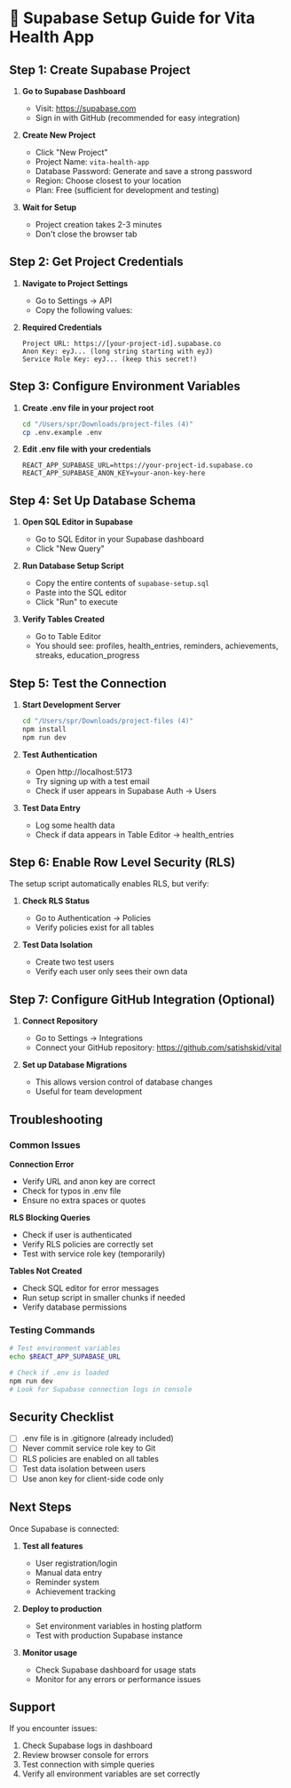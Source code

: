# 🔧 Supabase Setup Guide for Vita Health App

## Step 1: Create Supabase Project

1. **Go to Supabase Dashboard**
   - Visit: https://supabase.com
   - Sign in with GitHub (recommended for easy integration)

2. **Create New Project**
   - Click "New Project"
   - Project Name: `vita-health-app`
   - Database Password: Generate and save a strong password
   - Region: Choose closest to your location
   - Plan: Free (sufficient for development and testing)

3. **Wait for Setup**
   - Project creation takes 2-3 minutes
   - Don't close the browser tab

## Step 2: Get Project Credentials

1. **Navigate to Project Settings**
   - Go to Settings → API
   - Copy the following values:

2. **Required Credentials**
   ```
   Project URL: https://[your-project-id].supabase.co
   Anon Key: eyJ... (long string starting with eyJ)
   Service Role Key: eyJ... (keep this secret!)
   ```

## Step 3: Configure Environment Variables

1. **Create .env file in your project root**
   ```bash
   cd "/Users/spr/Downloads/project-files (4)"
   cp .env.example .env
   ```

2. **Edit .env file with your credentials**
   ```env
   REACT_APP_SUPABASE_URL=https://your-project-id.supabase.co
   REACT_APP_SUPABASE_ANON_KEY=your-anon-key-here
   ```

## Step 4: Set Up Database Schema

1. **Open SQL Editor in Supabase**
   - Go to SQL Editor in your Supabase dashboard
   - Click "New Query"

2. **Run Database Setup Script**
   - Copy the entire contents of `supabase-setup.sql`
   - Paste into the SQL editor
   - Click "Run" to execute

3. **Verify Tables Created**
   - Go to Table Editor
   - You should see: profiles, health_entries, reminders, achievements, streaks, education_progress

## Step 5: Test the Connection

1. **Start Development Server**
   ```bash
   cd "/Users/spr/Downloads/project-files (4)"
   npm install
   npm run dev
   ```

2. **Test Authentication**
   - Open http://localhost:5173
   - Try signing up with a test email
   - Check if user appears in Supabase Auth → Users

3. **Test Data Entry**
   - Log some health data
   - Check if data appears in Table Editor → health_entries

## Step 6: Enable Row Level Security (RLS)

The setup script automatically enables RLS, but verify:

1. **Check RLS Status**
   - Go to Authentication → Policies
   - Verify policies exist for all tables

2. **Test Data Isolation**
   - Create two test users
   - Verify each user only sees their own data

## Step 7: Configure GitHub Integration (Optional)

1. **Connect Repository**
   - Go to Settings → Integrations
   - Connect your GitHub repository: https://github.com/satishskid/vital

2. **Set up Database Migrations**
   - This allows version control of database changes
   - Useful for team development

## Troubleshooting

### Common Issues

**Connection Error**
- Verify URL and anon key are correct
- Check for typos in .env file
- Ensure no extra spaces or quotes

**RLS Blocking Queries**
- Check if user is authenticated
- Verify RLS policies are correctly set
- Test with service role key (temporarily)

**Tables Not Created**
- Check SQL editor for error messages
- Run setup script in smaller chunks if needed
- Verify database permissions

### Testing Commands

```bash
# Test environment variables
echo $REACT_APP_SUPABASE_URL

# Check if .env is loaded
npm run dev
# Look for Supabase connection logs in console
```

## Security Checklist

- [ ] .env file is in .gitignore (already included)
- [ ] Never commit service role key to Git
- [ ] RLS policies are enabled on all tables
- [ ] Test data isolation between users
- [ ] Use anon key for client-side code only

## Next Steps

Once Supabase is connected:

1. **Test all features**
   - User registration/login
   - Manual data entry
   - Reminder system
   - Achievement tracking

2. **Deploy to production**
   - Set environment variables in hosting platform
   - Test with production Supabase instance

3. **Monitor usage**
   - Check Supabase dashboard for usage stats
   - Monitor for any errors or performance issues

## Support

If you encounter issues:
1. Check Supabase logs in dashboard
2. Review browser console for errors
3. Test connection with simple queries
4. Verify all environment variables are set correctly
